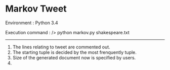 Markov Tweet
============
Environment : Python 3.4

Execution command : /> python markov.py shakespeare.txt

------------
1. The lines relating to tweet are commented out. 
2. The starting tuple is decided by the most frenquently tuple.
3. Size of the generated document now is specified by users.
4. 
